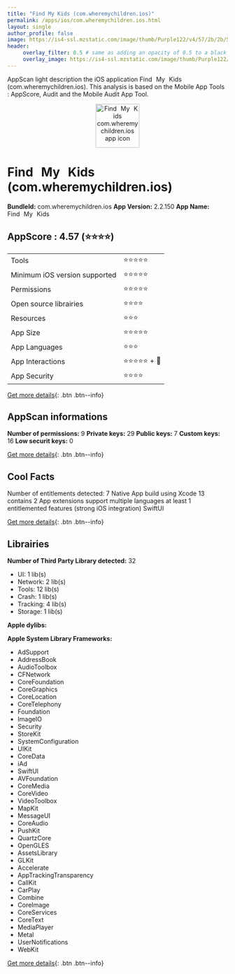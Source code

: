 ```yaml
---
title: "Find My Kids (com.wheremychildren.ios)"
permalink: /apps/ios/com.wheremychildren.ios.html
layout: single
author_profile: false
image: https://is4-ssl.mzstatic.com/image/thumb/Purple122/v4/57/2b/2b/572b2b25-4f8a-907b-566d-6a478c64905b/AppIcon-Kids-0-1x_U007emarketing-0-6-0-sRGB-0-85-220-0.png/512x512bb.jpg
header: 
     overlay_filter: 0.5 # same as adding an opacity of 0.5 to a black background
     overlay_image: https://is4-ssl.mzstatic.com/image/thumb/Purple122/v4/57/2b/2b/572b2b25-4f8a-907b-566d-6a478c64905b/AppIcon-Kids-0-1x_U007emarketing-0-6-0-sRGB-0-85-220-0.png/512x512bb.jpg
---
```

AppScan light description the iOS application Find My Kids (com.wheremychildren.ios). This analysis is based on the Mobile App Tools : AppScore, Audit and the Mobile Audit App Tool.

  
  
<div style="text-align: center;"><img src="https://is4-ssl.mzstatic.com/image/thumb/Purple122/v4/57/2b/2b/572b2b25-4f8a-907b-566d-6a478c64905b/AppIcon-Kids-0-1x_U007emarketing-0-6-0-sRGB-0-85-220-0.png/512x512bb.jpg" width="100" height="100" alt="Find My Kids com.wheremychildren.ios app icon"></div>  
  
# Find My Kids (com.wheremychildren.ios)

**BundleId:** com.wheremychildren.ios
**App Version:** 2.2.150
**App Name:** Find My Kids


## AppScore : 4.57 (⭐️⭐️⭐️⭐️) 

<table>
<tr><td> Tools </td><td> ⭐️⭐️⭐️⭐️⭐️ </td></tr>
<tr><td> Minimum iOS version supported </td><td> ⭐️⭐️⭐️⭐️⭐️ </td></tr>
<tr><td> Permissions </td><td> ⭐️⭐️⭐️⭐️⭐️ </td></tr>
<tr><td> Open source librairies </td><td> ⭐️⭐️⭐️⭐️ </td></tr>
<tr><td> Resources </td><td> ⭐️⭐️⭐️ </td></tr>
<tr><td> App Size </td><td> ⭐️⭐️⭐️⭐️⭐️ </td></tr>
<tr><td> App Languages </td><td> ⭐️⭐️⭐️ </td></tr>
<tr><td> App Interactions </td><td> ⭐️⭐️⭐️⭐️⭐️ + 🌟 </td></tr>
<tr><td> App Security </td><td> ⭐️⭐️⭐️⭐️ </td></tr>
</table>

[Get more details](/pricing.html){: .btn .btn--info}  
  
## AppScan informations 

**Number of permissions:** 9
**Private keys:** 29
**Public keys:** 7
**Custom keys:** 16
**Low securit keys:** 0
  
[Get more details](/pricing.html){: .btn .btn--info}

## Cool Facts

Number of entitlements detected: 7
Native App
build using Xcode 13
contains 2 App extensions
support multiple languages
at least 1 entitlemented features (strong iOS integration)
SwiftUI
  
[Get more details](/pricing.html){: .btn .btn--info}

## Librairies 
**Number of Third Party Library detected:** 32
- UI: 1 lib(s)
- Network: 2 lib(s)
- Tools: 12 lib(s)
- Crash: 1 lib(s)
- Tracking: 4 lib(s)
- Storage: 1 lib(s)

**Apple dylibs:**


**Apple System Library Frameworks:**
- AdSupport
- AddressBook
- AudioToolbox
- CFNetwork
- CoreFoundation
- CoreGraphics
- CoreLocation
- CoreTelephony
- Foundation
- ImageIO
- Security
- StoreKit
- SystemConfiguration
- UIKit
- CoreData
- iAd
- SwiftUI
- AVFoundation
- CoreMedia
- CoreVideo
- VideoToolbox
- MapKit
- MessageUI
- CoreAudio
- PushKit
- QuartzCore
- OpenGLES
- AssetsLibrary
- GLKit
- Accelerate
- AppTrackingTransparency
- CallKit
- CarPlay
- Combine
- CoreImage
- CoreServices
- CoreText
- MediaPlayer
- Metal
- UserNotifications
- WebKit


  
[Get more details](/pricing.html){: .btn .btn--info}

